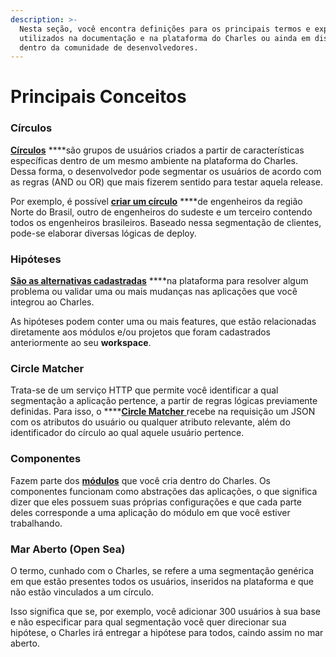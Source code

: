 ```yaml
---
description: >-
  Nesta seção, você encontra definições para os principais termos e expressões
  utilizados na documentação e na plataforma do Charles ou ainda em discussões
  dentro da comunidade de desenvolvedores.
---
```


# Principais Conceitos

### **Círculos**

[**Círculos**](https://docs.charlescd.io/referencia-1/circulos) ****são grupos de usuários criados a partir de características específicas dentro de um mesmo ambiente na plataforma do Charles. Dessa forma, o desenvolvedor pode segmentar os usuários de acordo com as regras \(AND ou OR\) que mais fizerem sentido para testar aquela release. 

Por exemplo, é possível [**criar um círculo**](https://docs.charlescd.io/referencia-1/circles) ****de engenheiros da região Norte do Brasil, outro de engenheiros do sudeste e um terceiro contendo todos os engenheiros brasileiros. Baseado nessa segmentação de clientes, pode-se elaborar diversas lógicas de deploy.

### **Hipóteses**

[**São as alternativas cadastradas**](https://docs.charlescd.io/referencia-1/hipotese) ****na plataforma para resolver algum problema ou validar uma ou mais mudanças nas aplicações que você integrou ao Charles.

As hipóteses podem conter uma ou mais features, que estão relacionadas diretamente aos módulos e/ou projetos que foram cadastrados anteriormente ao seu **workspace**.

### **Circle Matcher**

Trata-se de um serviço HTTP que permite você identificar a qual segmentação a aplicação pertence, a partir de regras lógicas previamente definidas. Para isso, o ****[**Circle Matcher** ](https://docs.charlescd.io/referencia-1/circle-matcher)recebe na requisição um JSON com os atributos do usuário ou qualquer atributo relevante, além do identificador do círculo ao qual aquele usuário pertence.

### **Componentes**

Fazem parte dos [**módulos**](https://docs.charlescd.io/primeiros-passsos/modules) que você cria dentro do Charles. Os componentes funcionam como abstrações das aplicações, o que significa dizer que eles possuem suas próprias configurações e que cada parte deles corresponde a uma aplicação do módulo em que você estiver trabalhando.

### Mar Aberto \(Open Sea\)

O termo, cunhado com o Charles, se refere a uma segmentação genérica em que estão presentes todos os usuários, inseridos na plataforma e que não estão vinculados a um círculo. 

Isso significa que se, por exemplo, você adicionar 300 usuários à sua base e não especificar para qual segmentação você quer direcionar sua hipótese, o Charles irá entregar a hipótese para todos, caindo assim no mar aberto.

